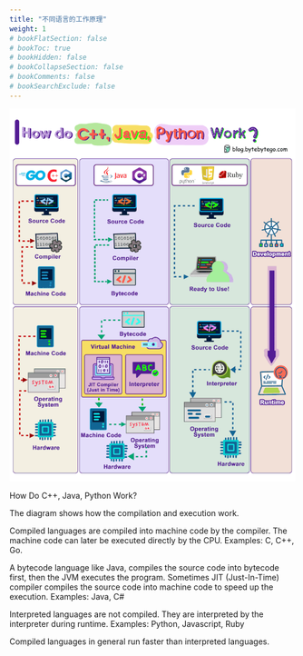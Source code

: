 ```yaml
---
title: "不同语言的工作原理"
weight: 1
# bookFlatSection: false
# bookToc: true
# bookHidden: false
# bookCollapseSection: false
# bookComments: false
# bookSearchExclude: false
---
```


![不同编程语言的工作原理](/img/code/code-language-compare.gif)

How Do C++, Java, Python Work? 

The diagram shows how the compilation and execution work. 

Compiled languages are compiled into machine code by the compiler. The machine code can later be executed directly by the CPU. Examples: C, C++, Go. 

A bytecode language like Java, compiles the source code into bytecode first, then the JVM executes the program. Sometimes JIT (Just-In-Time) compiler compiles the source code into machine code to speed up the execution. Examples: Java, C# 

Interpreted languages are not compiled. They are interpreted by the interpreter during runtime. Examples: Python, Javascript, Ruby 

Compiled languages in general run faster than interpreted languages. 